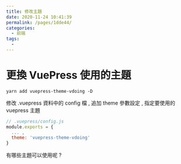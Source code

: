 ```yaml
---
title: 修改主題
date: 2020-11-24 10:41:39
permalink: /pages/1dde44/
categories:
  - 前端
tags:
  - 
---
```

# 更換 VuePress 使用的主題

```shell script
yarn add vuepress-theme-vdoing -D
```

修改 .vuepress 資料中的 config 檔 , 追加 theme 參數設定 , 指定要使用的 vuepress 主題

```javascript
// .vuepress/config.js
module.exports = {
  ... ,
  theme: 'vuepress-theme-vdoing'
}
```

有哪些主題可以使用呢 ? 